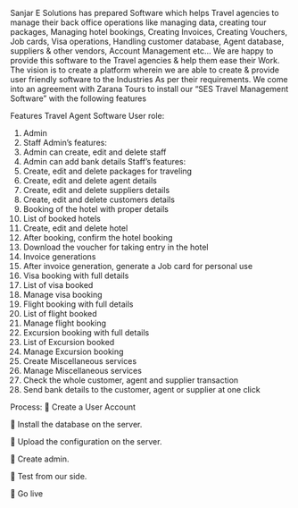 Sanjar E Solutions has prepared Software which helps Travel agencies to manage their back office
operations like managing data, creating tour packages, Managing hotel bookings, Creating Invoices,
Creating Vouchers, Job cards, Visa operations, Handling customer database, Agent database, suppliers &amp;
other vendors, Account Management etc…
We are happy to provide this software to the Travel agencies &amp; help them ease their Work. The vision is
to create a platform wherein we are able to create &amp; provide user friendly software to the Industries As
per their requirements.
We come into an agreement with Zarana Tours to install our “SES Travel Management Software” with
the following features

Features
Travel Agent Software
User role:
1. Admin
2. Staff
Admin’s features:
  1. Admin can create, edit and delete staff
  2. Admin can add bank details
  Staff’s features:
  1. Create, edit and delete packages for traveling
  2. Create, edit and delete agent details
  3. Create, edit and delete suppliers details
  4. Create, edit and delete customers details
  5. Booking of the hotel with proper details
  6. List of booked hotels
  7. Create, edit and delete hotel
  8. After booking, confirm the hotel booking
  9. Download the voucher for taking entry in the hotel
  10. Invoice generations
  11. After invoice generation, generate a Job card for personal use
  12. Visa booking with full details
  13. List of visa booked
  14. Manage visa booking
  15. Flight booking with full details
  16. List of flight booked
  17. Manage flight booking
  18. Excursion booking with full details
  19. List of Excursion booked
  20. Manage Excursion booking
  21. Create Miscellaneous services
  22. Manage Miscellaneous services
  23. Check the whole customer, agent and supplier transaction
  24. Send bank details to the customer, agent or supplier at one click

Process:
   Create a User Account
  
   Install the database on the server.
  
   Upload the configuration on the server.
  
   Create admin.
  
   Test from our side.
  
   Go live
